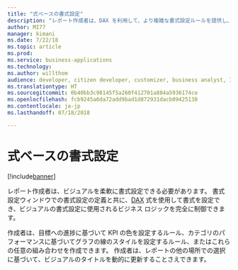 ```yaml
---
title: "式ベースの書式設定"
description: "レポート作成者は、DAX を利用して、より複雑な書式設定ルールを提供し、書式設定オプションとテキスト ボックスのスタイルを動的に設定できます。"
author: MI77
manager: kimani
ms.date: 7/22/18
ms.topic: article
ms.prod: 
ms.service: business-applications
ms.technology: 
ms.author: willthom
audience: developer, citizen developer, customizer, business analyst, IT pro
ms.translationtype: HT
ms.sourcegitcommit: 0b40bb3c98145f5a260f412701a884a5936174ce
ms.openlocfilehash: fcb9245a6da72add9bad1d872931dacb09425138
ms.contentlocale: ja-jp
ms.lasthandoff: 07/18/2018

---
```


# <a name="expression-based-formatting"></a>式ベースの書式設定

[!include[banner](../../../includes/banner.md)]

レポート作成者は、ビジュアルを柔軟に書式設定できる必要があります。 書式設定ウィンドウでの書式設定の定義と共に、[DAX](https://docs.microsoft.com/power-bi/desktop-quickstart-learn-dax-basics) 式を使用して書式を設定でき、ビジュアルの書式設定に使用されるビジネス ロジックを完全に制御できます。


作成者は、目標への進捗に基づいて KPI の色を設定するルール、カテゴリのパフォーマンスに基づいてグラフの線のスタイルを設定するルール、またはこれらの任意の組み合わせを作成できます。 作成者は、レポートの他の場所での選択に基づいて、ビジュアルのタイトルを動的に更新することさえできます。

<!--
### Who uses this feature
This feature is intended for report developers. It works without any additional setup. 
## Status
### Development status
In development
#### Target timeframe
October ‘18
-->

